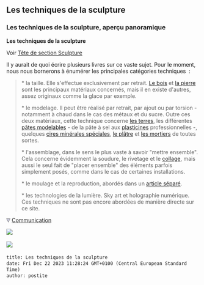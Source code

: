 ## Les techniques de la sculpture
### Les techniques de la sculpture, aperçu panoramique
 **Les techniques de la sculpture**

Voir [Tête de section Sculpture](produitsnonliants.html)

Il y aurait de quoi écrire plusieurs livres sur ce vaste sujet. Pour le moment, nous nous bornerons à énumérer les principales catégories techniques  :

> \* la taille. Elle s'effectue exclusivement par retrait. [Le bois](boistaille.html) et [la pierre](pierretaille.html) sont les principaux matériaux concernés, mais il en existe d'autres, assez originaux comme la glace par exemple.
> 
> \* le modelage. Il peut être réalisé par retrait, par ajout ou par torsion - notamment à chaud dans le cas des métaux et du sucre. Outre ces deux matériaux, cette technique concerne [les terres](terressupports.html), les différentes [pâtes modelables](patesamodeler.html) - de la pâte à sel aux [plasticines](patesamodeler.html#plasticines) professionnelles -, quelques [cires minérales spéciales](ciredebougie.html#casetusagesparticuliers), [le plâtre](platresculpt.html) et [les mortiers](mortier.html) de toutes sortes.
> 
> \* l'assemblage, dans le sens le plus vaste à savoir "mettre ensemble". Cela concerne évidemment la soudure, le rivetage et le [collage](moyendassemblage.html), mais aussi le seul fait de "placer ensemble" des éléments parfois simplement posés, comme dans le cas de certaines installations.
> 
> \* le moulage et la reproduction, abordés dans un [article séparé](moulage.html).
> 
> \* les technologies de la lumière. Sky art et holographie numérique. Ces techniques ne sont pas encore abordées de manière directe sur ce site.



![](images/flechebas.gif) [Communication](http://www.artrealite.com/annonceurs.htm) 

[![](https://cbonvin.fr/sites/regie.artrealite.com/visuels/campagne1.png)](index-2.html#20131014)

![](https://cbonvin.fr/sites/regie.artrealite.com/visuels/campagne2.png)
```
title: Les techniques de la sculpture
date: Fri Dec 22 2023 11:28:24 GMT+0100 (Central European Standard Time)
author: postite
```
